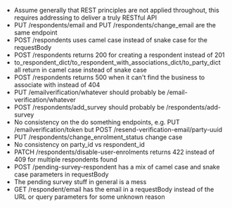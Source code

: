 * Assume generally that REST principles are not applied throughout, this requires addressing to deliver a truly RESTful API
* PUT /respondents/email and PUT /respondents/change_email are the same endpoint
* POST /respondents uses camel case instead of snake case for the requestBody
* POST /respondents returns 200 for creating a respondent instead of 201
* to_respondent_dict/to_respondent_with_associations_dict/to_party_dict all return in camel case instead of snake case
* POST /respondents returns 500 when it can't find the business to associate with instead of 404
* PUT /emailverification/whatever should probably be /email-verification/whatever
* POST /respondents/add_survey should probably be /respondents/add-survey
* No consistency on the do something endpoints, e.g. PUT /emailverification/token but POST /resend-verification-email/party-uuid
* PUT /respondents/change_enrolment_status change case
* No consistency on party_id vs respondent_id
* PATCH /respondents/disable-user-enrolments returns 422 instead of 409 for multiple respondents found
* POST /pending-survey-respondent has a mix of camel case and snake case parameters in requestBody
* The pending survey stuff in general is a mess
* GET /respondent/email has the email in a requestBody instead of the URL or query parameters for some unknown reason